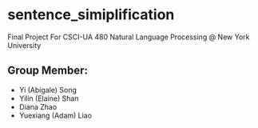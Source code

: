 # sentence_simiplification

Final Project For CSCI-UA 480 Natural Language Processing @ New York University
## Group Member:

* Yi (Abigale) Song
* Yilin (Elaine) Shan
* Diana Zhao
* Yuexiang (Adam) Liao
